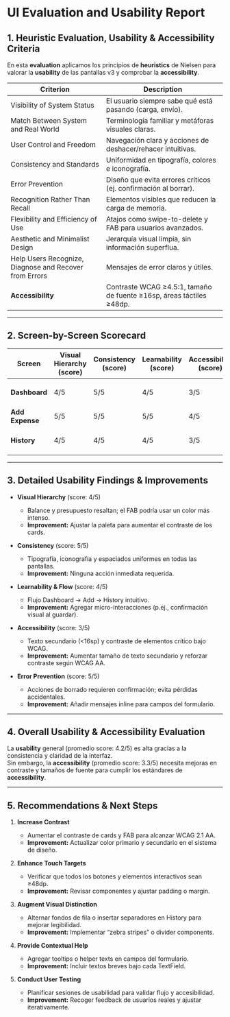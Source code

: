 # UI Evaluation and Usability Report

## 1. Heuristic Evaluation, Usability & Accessibility Criteria
En esta **evaluation** aplicamos los principios de **heuristics** de Nielsen para valorar la **usability** de las pantallas v3 y comprobar la **accessibility**.

| Criterion               | Description                                                                                          |
|-------------------------|------------------------------------------------------------------------------------------------------|
| Visibility of System Status | El usuario siempre sabe qué está pasando (carga, envío).                                        |
| Match Between System and Real World | Terminología familiar y metáforas visuales claras.                               |
| User Control and Freedom | Navegación clara y acciones de deshacer/rehacer intuitivas.                                         |
| Consistency and Standards | Uniformidad en tipografía, colores e iconografía.                                                 |
| Error Prevention         | Diseño que evita errores críticos (ej. confirmación al borrar).                                     |
| Recognition Rather Than Recall | Elementos visibles que reducen la carga de memoria.                                          |
| Flexibility and Efficiency of Use | Atajos como swipe-to-delete y FAB para usuarios avanzados.                              |
| Aesthetic and Minimalist Design | Jerarquía visual limpia, sin información superflua.                                        |
| Help Users Recognize, Diagnose and Recover from Errors | Mensajes de error claros y útiles.                    |
| **Accessibility**         | Contraste WCAG ≥4.5:1, tamaño de fuente ≥16sp, áreas táctiles ≥48dp.                              |

---

## 2. Screen-by-Screen Scorecard

| Screen        | Visual Hierarchy (score) | Consistency (score) | Learnability (score) | Accessibility (score) | Improvements Needed         |
|---------------|--------------------------|---------------------|----------------------|-----------------------|-----------------------------|
| **Dashboard** | 4/5                      | 5/5                 | 4/5                  | 3/5                   | Mejorar contraste de tarjetas |
| **Add Expense**| 5/5                     | 5/5                 | 5/5                  | 4/5                   | —                           |
| **History**   | 4/5                      | 4/5                 | 4/5                  | 3/5                   | Mayor distinción visual de filas |

---

## 3. Detailed Usability Findings & Improvements

- **Visual Hierarchy** (score: 4/5)  
  - Balance y presupuesto resaltan; el FAB podría usar un color más intenso.  
  - **Improvement:** Ajustar la paleta para aumentar el contraste de los cards.  

- **Consistency** (score: 5/5)  
  - Tipografía, iconografía y espaciados uniformes en todas las pantallas.  
  - **Improvement:** Ninguna acción inmediata requerida.  

- **Learnability & Flow** (score: 4/5)  
  - Flujo Dashboard → Add → History intuitivo.  
  - **Improvement:** Agregar micro-interacciones (p.ej., confirmación visual al guardar).  

- **Accessibility** (score: 3/5)  
  - Texto secundario (<16sp) y contraste de elementos crítico bajo WCAG.  
  - **Improvement:** Aumentar tamaño de texto secundario y reforzar contraste según WCAG AA.  

- **Error Prevention** (score: 5/5)  
  - Acciones de borrado requieren confirmación; evita pérdidas accidentales.  
  - **Improvement:** Añadir mensajes inline para campos del formulario.

---

## 4. Overall Usability & Accessibility Evaluation

La **usability** general (promedio score: 4.2/5) es alta gracias a la consistencia y claridad de la interfaz.  
Sin embargo, la **accessibility** (promedio score: 3.3/5) necesita mejoras en contraste y tamaños de fuente para cumplir los estándares de **accessibility**.

---

## 5. Recommendations & Next Steps

1. **Increase Contrast**  
   - Aumentar el contraste de cards y FAB para alcanzar WCAG 2.1 AA.  
   - **Improvement:** Actualizar color primario y secundario en el sistema de diseño.

2. **Enhance Touch Targets**  
   - Verificar que todos los botones y elementos interactivos sean ≥48dp.  
   - **Improvement:** Revisar componentes y ajustar padding o margin.

3. **Augment Visual Distinction**  
   - Alternar fondos de fila o insertar separadores en History para mejorar legibilidad.  
   - **Improvement:** Implementar “zebra stripes” o divider components.

4. **Provide Contextual Help**  
   - Agregar tooltips o helper texts en campos del formulario.  
   - **Improvement:** Incluir textos breves bajo cada TextField.

5. **Conduct User Testing**  
   - Planificar sesiones de usabilidad para validar flujo y accesibilidad.  
   - **Improvement:** Recoger feedback de usuarios reales y ajustar iterativamente.

